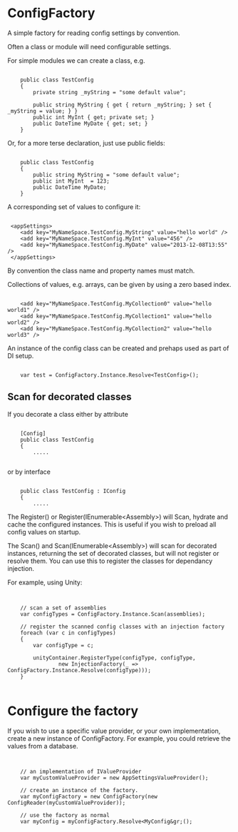 ConfigFactory
==========

A simple factory for reading config settings by convention.

Often a class or module will need configurable settings.

For simple modules we can create a class, e.g.

<pre><code>
    public class TestConfig
    {
        private string _myString = "some default value";
    
        public string MyString { get { return _myString; } set { _myString = value; } }
        public int MyInt { get; private set; }
        public DateTime MyDate { get; set; }
    }
</code></pre>

Or, for a more terse declaration, just use public fields:

<pre><code>
    public class TestConfig
    {
        public string MyString = "some default value";
        public int MyInt  = 123;
        public DateTime MyDate;
    }
</code></pre>

A corresponding set of values to configure it:

<pre><code>
 &lt;appSettings&gt;
    &lt;add key="MyNameSpace.TestConfig.MyString" value="hello world" /&gt;
    &lt;add key="MyNameSpace.TestConfig.MyInt" value="456" /&gt;
    &lt;add key="MyNameSpace.TestConfig.MyDate" value="2013-12-08T13:55" /&gt;
 &lt;/appSettings&gt;
</code></pre>

By convention the class name and property names must match.

Collections of values, e.g. arrays, can be given by using a zero based index.

<pre><code>
    &lt;add key="MyNameSpace.TestConfig.MyCollection0" value="hello world1" /&gt;
    &lt;add key="MyNameSpace.TestConfig.MyCollection1" value="hello world2" /&gt;
    &lt;add key="MyNameSpace.TestConfig.MyCollection2" value="hello world3" /&gt;
</code></pre>

An instance of the config class can be created and prehaps used as part of DI setup.

<pre><code>
    var test = ConfigFactory.Instance.Resolve&lt;TestConfig&gt;();
</code></pre>


## Scan for decorated classes

If you decorate a class either by attribute

<pre><code>
    [Config]
    public class TestConfig
    {
        .....
    
</code></pre>

or by interface

<pre><code>
    public class TestConfig : IConfig
    {
        .....
</code></pre>

The Register() or Register(IEnumerable&lt;Assembly&gt;) will Scan, hydrate and cache the configured instances.  This is useful if you wish to preload all config values on startup.

The Scan() and Scan(IEnumerable&lt;Assembly&gt;) will scan for decorated instances, returning the set of decorated classes, but will not register or resolve them.  You can use this to register the classes for dependancy injection.

For example, using Unity:

<pre><code>
    
    // scan a set of assemblies
    var configTypes = ConfigFactory.Instance.Scan(assemblies);
    
    // register the scanned config classes with an injection factory
    foreach (var c in configTypes)
    {
        var configType = c;

        unityContainer.RegisterType(configType, configType, 
                new InjectionFactory(_ => ConfigFactory.Instance.Resolve(configType)));
    }
    
</code></pre>

# Configure the factory

If you wish to use a specific value provider, or your own implementation, create a new instance of ConfigFactory.  For example, you could retrieve the values from a database.

<pre><code>

    // an implementation of IValueProvider
    var myCustomValueProvider = new AppSettingsValueProvider();

    // create an instance of the factory.  
    var myConfigFactory = new ConfigFactory(new ConfigReader(myCustomValueProvider));
    
    // use the factory as normal
    var myConfig = myConfigFactory.Resolve&lt;MyConfig&gr;();
    
</pre></code> 
